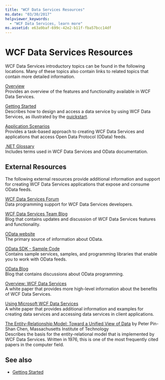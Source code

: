 ```yaml
---
title: "WCF Data Services Resources"
ms.date: "03/30/2017"
helpviewer_keywords: 
  - "WCF Data Services, learn more"
ms.assetid: e63a9baf-699c-42e2-b11f-fba57bcc14df
---
```

# WCF Data Services Resources
WCF Data Services introductory topics can be found in the following locations. Many of these topics also contain links to related topics that contain more detailed information.  
  
 [Overview](wcf-data-services-overview.md)  
 Provides an overview of the features and functionality available in WCF Data Services.  
  
 [Getting Started](../adonet/ef/getting-started.md)  
 Describes how to design and access a data service by using WCF Data Services, as illustrated by the [quickstart](quickstart-wcf-data-services.md).  
  
 [Application Scenarios](application-scenarios-wcf-data-services.md)  
 Provides a task-based approach to creating WCF Data Services and applications that access Open Data Protocol (OData) feeds.  
  
 [.NET Glossary](../../../standard/glossary.md)  
 Includes terms used in WCF Data Services and OData documentation.  
  
## External Resources  
 The following external resources provide additional information and support for creating WCF Data Services applications that expose and consume OData feeds.  
  
 [WCF Data Services Forum](https://social.msdn.microsoft.com/Forums/en-US/home?forum=adodotnetdataservices)  
 Data programming support for WCF Data Services developers.  
  
 [WCF Data Services Team Blog](/archive/blogs/astoriateam/)  
 Blog that contains updates and discussion of WCF Data Services features and functionality.  
  
 [OData website](https://www.odata.org/)  
 The primary source of information about OData.  
  
 [OData SDK - Sample Code](https://www.odata.org/ecosystem/#sdk)  
 Contains sample services, samples, and programming libraries that enable you to work with OData feeds.  
  
 [OData Blog](https://www.odata.org/blog/)  
 Blog that contains discussions about OData programming.  
  
 [Overview: WCF Data Services](/previous-versions/visualstudio/visual-studio-2008/cc956153(v=msdn.10))  
 A white paper that provides more high-level information about the benefits of WCF Data Services.  
  
 [Using Microsoft WCF Data Services](/previous-versions/visualstudio/visual-studio-2008/cc907912(v=msdn.10))  
 A white paper that provides additional information and examples for creating data services and accessing data services in client applications.  
  
 [The Entity-Relationship Model: Toward a Unified View of Data](https://dl.acm.org/doi/10.1145/320434.320440) by Peter Pin-Shan Chen, Massachusetts Institute of Technology  
 Describes the basis for the entity-relational model that is implemented by WCF Data Services. Written in 1976, this is one of the most frequently cited papers in the computer field.  
  
## See also

- [Getting Started](getting-started-with-wcf-data-services.md)
